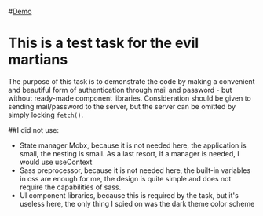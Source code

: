 #[Demo]('https://www.kiraworld.space/')

# This is a test task for the evil martians

The purpose of this task is to demonstrate the code by making a convenient and beautiful form of authentication through mail and password - but without ready-made component libraries. Consideration should be given to sending mail/password to the server, but the server can be omitted by simply locking `fetch()`.

##I did not use:

- State manager Mobx, because it is not needed here, the application is small, the nesting is small. As a last resort, if a manager is needed, I would use useContext
- Sass preprocessor, because it is not needed here, the built-in variables in css are enough for me, the design is quite simple and does not require the capabilities of sass.
- UI component libraries, because this is required by the task, but it's useless here, the only thing I spied on was the dark theme color scheme
